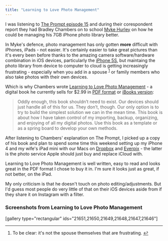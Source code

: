 ```yaml
---
title: "Learning to Love Photo Management"
---
```

<p>I was listening to <a href="https://5by5.tv/prompt/15">The Prompt episode 15</a> and during their corespondent report they had Bradley Chambers on to school <a href="https://twitter.com/imyke">Myke Hurley</a> on how he could be managing his 7GB iPhone photo library better.</p>
<p>In Myke's defence, photo management has only gotten <strong>more</strong> difficult with iPhones, iPads - not easier. It's certainly easier to take great pictures than it's every been before thanks to the amazing camera software/hardware combination in iOS devices, particularly the <a href="https://www.apple.com/iphone-5s/">iPhone 5S</a>, but maintaing the photo library from device to computer to cloud is getting increasingly frustrating - especially when you add in a spouse  <sup id="fnref-21645:1"><a href="#fn-21645:1" rel="footnote">1</a></sup> or family members who also take photos with their own devices.</p>
<p>Which is why Chambers wrote <a href="https://chambersdaily.com/learning-to-love-photo-management/">Learning to Love Photo Management</a> - a digital book he currently sells for $2.99 in <a href="https://gumroad.com/l/aNPb">PDF format</a> or <a href="https://itunes.apple.com/ca/book/learning-to-love-photo-management/id697807220?mt=11&amp;uo=4&amp;at=10l4Ki">iBooks version</a>:</p>
<blockquote><p>
  Oddly enough, this book shouldn’t need to exist. Our devices should just handle all of this for us. They don’t, though. Our only option is to try to build the simplest solution we can in the mean time. This book is about how I have taken control of my importing, backup, organizing, and enjoying of all my digital photos. Use this book as a template or as a spring board to develop your own methods.
</p></blockquote>
<p>After listening to Chambers' explanation on The Prompt, I picked up a copy of his book and plan to spend some time this weekend setting up my iPhone 4 and my wife's iPad mini with our Macs on <a href="https://db.tt/czHe7sK">Dropbox</a> and <a href="https://evrpx.co/invite?r=chris.enns%40gmail.com">Everpix</a> - the latter is the photo service Apple should just buy and replace iCloud with.</p>
<p>Learning to Love Photo Management is well written, easy to read and looks great in the PDF format I chose to buy it in. I'm sure it looks just as great, if not better, on the iPad.</p>
<p>My only criticism is that he doesn't touch on photo editing/adjustments. But I'd guess most people do very little of that on their iOS devices aside from if they share it on Instagram with a filter.</p>
<h3>Screenshots from Learning to Love Photo Management</h3>
<p>[gallery type="rectangular" ids="21651,21650,21649,21648,21647,21646"]</p>
<div class="footnotes">
<hr />
<ol>
<li id="fn-21645:1">
To be clear: it's not the spouse themselves that are frustrating.&#160;<a href="#fnref-21645:1" rev="footnote">&#8617;</a>
</li>
</ol>
</div>
